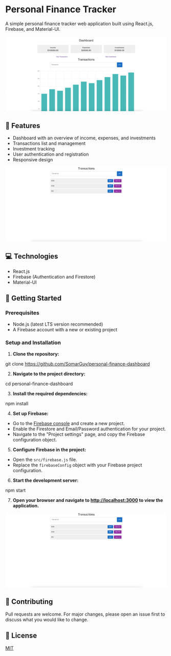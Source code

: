 # Personal Finance Tracker

A simple personal finance tracker web application built using React.js, Firebase, and Material-UI.

![Dashboard](./public/images/Dashboard.png)

## 🌟 Features

- Dashboard with an overview of income, expenses, and investments
- Transactions list and management
- Investment tracking
- User authentication and registration
- Responsive design

![Transactions](./public/images/Transactions.png)

## 💻 Technologies

- React.js
- Firebase (Authentication and Firestore)
- Material-UI

## 🚀 Getting Started

### Prerequisites

- Node.js (latest LTS version recommended)
- A Firebase account with a new or existing project

### Setup and Installation

1. **Clone the repository:**

git clone https://github.com/SomarGuy/personal-finance-dashboard

2. **Navigate to the project directory:**

cd personal-finance-dashboard

3. **Install the required dependencies:**

npm install


4. **Set up Firebase:**

- Go to the [Firebase console](https://console.firebase.google.com/) and create a new project.
- Enable the Firestore and Email/Password authentication for your project.
- Navigate to the "Project settings" page, and copy the Firebase configuration object.

5. **Configure Firebase in the project:**

- Open the `src/firebase.js` file.
- Replace the `firebaseConfig` object with your Firebase project configuration.

6. **Start the development server:**

npm start

7. **Open your browser and navigate to [http://localhost:3000](http://localhost:3000) to view the application.**

![Investments](./public/images/Investments.png)

## 🤝 Contributing

Pull requests are welcome. For major changes, please open an issue first to discuss what you would like to change.

## 📄 License

[MIT](https://choosealicense.com/licenses/mit/)

